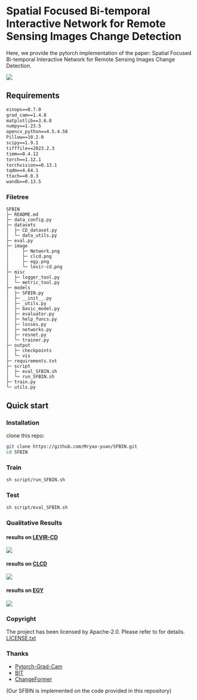 # Spatial Focused Bi-temporal Interactive Network for Remote Sensing Images Change Detection

Here, we provide the pytorch implementation of the paper: Spatial Focused Bi-temporal Interactive Network for Remote Sensing Images Change Detection.

![](./image/Network.png)


## Requirements

```txt
einops==0.7.0
grad_cam==1.4.8
matplotlib==3.6.0
numpy==1.23.5
opencv_python==4.5.4.58
Pillow==10.2.0
scipy==1.9.1
tifffile==2023.2.3
timm==0.4.12
torch==1.12.1
torchvision==0.13.1
tqdm==4.64.1
ttach==0.0.3
wandb==0.13.5
```

### Filetree

```
SFBIN
├─ README.md
├─ data_config.py
├─ datasets
│  ├─ CD_dataset.py
│  └─ data_utils.py
├─ eval.py
├─ image
│     ├─ Network.png
│     ├─ clcd.png
│     ├─ egy.png
│     └─ levir-cd.png
├─ misc
│  ├─ logger_tool.py
│  └─ metric_tool.py
├─ models
│  ├─ SFBIN.py
│  ├─ __init__.py
│  ├─ _utils.py
│  ├─ basic_model.py
│  ├─ evaluator.py
│  ├─ help_funcs.py
│  ├─ losses.py
│  ├─ networks.py
│  ├─ resnet.py
│  └─ trainer.py
├─ output
│  ├─ checkpoints
│  └─ vis
├─ requirements.txt
├─ script
│  ├─ eval_SFBIN.sh
│  └─ run_SFBIN.sh
├─ train.py
└─ utils.py

```

## Quick start

### Installation

clone this repo:

```sh
git clone https://github.com/Mryao-yuan/SFBIN.git
cd SFBIN
```

### Train

```sh
sh script/run_SFBIN.sh
``` 

### Test

```sh
sh script/eval_SFBIN.sh
``` 

### Qualitative Results

#### results on [LEVIR-CD](https://www.mdpi.com/2072-4292/12/10/1662/pdf)
![](./image/levir.png)

#### results on [CLCD](https://ieeexplore.ieee.org/abstract/document/10145434)
![](./image/clcd.png)

#### results on [EGY](https://ieeexplore.ieee.org/iel7/4609443/4609444/09780164.pdf)
![](./image/egy.png)

### Copyright

The project has been licensed by Apache-2.0. Please refer to for details. [LICENSE.txt](https://github.com/Mryao-yuan/SFBIN/LICENSE.txt)

### Thanks

* [Pytorch-Grad-Cam](https://github.com/jacobgil/pytorch-grad-cam)
* [BIT](https://github.com/justchenhao/BIT_CD)
* [ChangeFormer](https://github.com/wgcban/ChangeFormer)

(Our SFBIN is implemented on the code provided in this repository)

